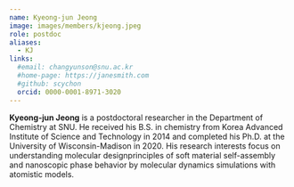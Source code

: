 ```yaml
---
name: Kyeong-jun Jeong
image: images/members/kjeong.jpeg
role: postdoc
aliases:
  - KJ
links: 
  #email: changyunson@snu.ac.kr
  #home-page: https://janesmith.com
  #github: scychon
  orcid: 0000-0001-8971-3020
---
```


**Kyeong-jun Jeong** is a postdoctoral researcher in the Department of Chemistry at SNU. He received his B.S. in chemistry from Korea Advanced Institute of Science and Technology in 2014 and completed his Ph.D. at the University of Wisconsin-Madison in 2020. His research interests focus on understanding molecular designprinciples of soft material self-assembly and nanoscopic phase behavior by molecular dynamics simulations with atomistic models.

